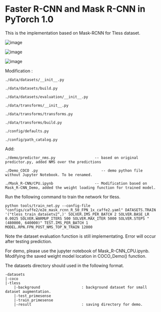 # Faster R-CNN and Mask R-CNN in PyTorch 1.0

This is the implementation based on Mask-RCNN for Tless dataset.

![image](https://raw.githubusercontent.com/KelvinCPChiu/maskrcnn-benchmark/master/datasets/tless/result/test_01_0080_0002500_540.jpg)

![image](https://raw.githubusercontent.com/KelvinCPChiu/maskrcnn-benchmark/master/datasets/tless/result/test_19_0080_0002500_540.jpg)

![image](https://raw.githubusercontent.com/KelvinCPChiu/maskrcnn-benchmark/master/datasets/tless/result/test_11_0160_0002500_540.jpg)

Modification : 

    ./data/datasets/__init__.py

    ./data/datasets/build.py

    ./data/datasets/evaluation/__init__.py

    ./data/transforms/__init__.py

    ./data/transforms/transforms.py

    ./data/transforms/build.py

    ./config/defaults.py

    ./config/path_catalog.py


Add: 

    ./demo/predictor_nms.py                  -- based on original predictor.py, added NMS over the predictions

    ./Demo_COCO .py                             -- demo python file without Jupyter Notebook. To be renamed.

    ./Mask_R-CNN/CPU.ipynb                   -- Modification based on Mask_R-CNN_Demo, added the weight loading function for trained model.

Run the following command to train the network for tless. 

    python tools/train_net.py --config-file "configs/caffe2/e2e_mask_rcnn_R_50_FPN_1x_caffe2.yaml" DATASETS.TRAIN '("tless_train_datasetv2",)' SOLVER.IMS_PER_BATCH 2 SOLVER.BASE_LR 0.0025 SOLVER.WARMUP_ITERS 500 SOLVER.MAX_ITER 5000 SOLVER.STEPS "(480000, 640000)" TEST.IMS_PER_BATCH 1 MODEL.RPN.FPN_POST_NMS_TOP_N_TRAIN 12000

Note the dataset evaluation function is still implementating. Error will occur after testing prediction.


For demo, please use the jupyter notebook of Mask_R-CNN_CPU.ipynb. Modifying the saved weight model location in COCO_Demo() function.


The datasets directory should used in the following format.

    -datasets 
    |-coco
    |-tless
        |-background                   : background dataset for small dataset augmentation.
        |-test_primesense               
        |-train_primesense
        |-result                       : saving directory for demo.
